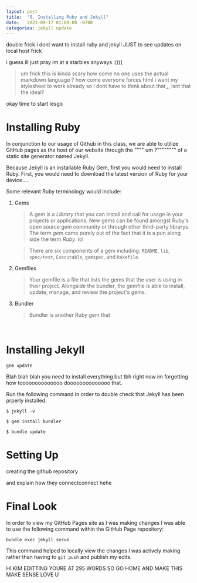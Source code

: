 ```yaml
---
layout: post
title:  "0. Installing Ruby and Jekyll"
date:   2021-09-17 01:00:00 -0700
categories: jekyll update
---
```

double frick i dont want to install ruby and jekyll JUST to see updates on local host
frick

i guess ill just pray im at a starbies anyways :((((

>um frick this is kinda scary
how come no one uses the actual markdown language ? how come everyone forces html
i want my stylesheet to work already so i dont have to think about that,,, isnt that the ideal?

okay time to start lesgo

# Installing Ruby

In conjunction to our usage of Github in this class, we are able to utilize GitHub pages as the host of our website through the """" um ?"""""""" of a static site generator named Jekyll.

Because Jekyll is an installable Ruby Gem, first you would need to install Ruby. First, you would need to download the latest version of Ruby for your device.....

Some relevant Ruby terminology would include:

1. Gems

   > A gem is a *Library* that you can install and call for usage in your projects or applications. New gems can be found amongst Ruby's open source gem community or through other third-party librarys. The term *gem* came purely out of the fact that it is a pun along side the term *Ruby*. lol

    >There are six components of a gem including: `README`, `lib`, `spec/test`, `Executable`, `gemspec`, and `Rakefile`.

2. Gemfiles

    >Your gemfile is a file that lists the gems that the user is using in their project. Alongside the bundler, the gemfile is able to install, update, manage, and review the project's gems.

3. Bundler

    >Bundler is another Ruby gem that

<br />

# Installing Jekyll

```
gem update
```

Blah blah blah you need to install everything but tbh right now im forgetting how toooooooooooooo doooooooooooooo that.

Run the following command in order to double check that Jekyll has been prperly installed.
```
$ jekyll -v

$ gem install bundler

$ bundle update
```


# Setting Up

creating the github repository

and explain how they connectconnect hehe

# Final Look

In order to view my GitHub Pages site as I was making changes I was able to use the following command within the GitHub Page repository:

``` 
bundle exec jekyll serve 
```
This command helped to locally view the changes I was actively making rather than having to `git push` and publish my edits. 


HI KIM EDITTING
YOURE AT 295 WORDS
SO GO HOME AND MAKE THIS MAKE SENSE LOVE U